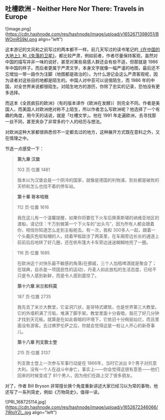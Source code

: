 ## 吐槽欧洲 - Neither Here Nor There: Travels in Europe


![image.png](https://cdn.hashnode.com/res/hashnode/image/upload/v1652671398051/BWOmRS9kl.png align="left")

这本游记的文风和之前写过的两本都不一样。前几天写过的读书笔记的[《在中国的大地上》](https://someonegao.com/riding-the-iron-rooster-by-train-through-china)和[《失落的卫星》](https://someonegao.com/among-the-stans-a-central-asian-journey)，都比较严肃，例如前者，作者尽量保持客观，虽然对中国的描写并非一味的说好，甚至对某些易感人群还会有些不适，但那就是 1986 年中国的样子。而后者更属于严肃文学，本身文字就像一幅严谨的地图，最后还不忘增加一带一路作为注脚（地图都是政治的）。为什么游记会这么严肃客观呢，因为读者对这些目的地都是陌生的。中国人对中亚可以说很陌生，而 1986 年的中国，对全世界来说都很陌生。对陌生地方的游历，你除了忠实的记录，恐怕没有更多选择。

而这本《全民疯狂的欧洲》（有的版本译作《欧洲在发酵》）则完全不同。作者是美国人，而美国人对欧洲绝对称不上陌生，所以作者怎么写欧洲呢？他选择了一个有趣的角度，用今天的话说，就是「吐槽文学」。他在 1991 年走遍欧洲，去寻找那一丝不同，甚至夹杂了非常多的个人的经历与想法。

对欧洲这种大家都很熟悉但不一定都去过的地方，这种展开方式既在意料之外，又在情理之中。

节选一点感受一下：

> **第九章 汉堡**
> 
>  103 页·位置 1481
> 
> 我本以为汉堡会是一个阴冷的国家，就像是德国的利物浦，到处都是破败的天桥和怎么也找不着的停车站。


> **第十章 哥本哈根**
> 
> 112 页·位置 1616
> 
> 我在这儿有一个温馨提醒，如果你将要在下火车后换乘斯堪的纳维亚地区的渡船，请记住：千万别做第一个下火车的“出头鸟”，因为所有人都会跟着你，相信你知道怎么走到主船舱去。有一次，我和 300多人一起，跟着一个头戴灰色软毡帽的人，绕着甲板跋涉了两英里，在车厢旁边长长的通道上前前后后地转了好几圈，还在帆布篷大卡车旁边迷迷糊糊地兜了一圈。
 
> 116 页·位置 1685
> 
> 在欧洲这个对快乐最不敏感的角落(在挪威，三个人加瓶啤酒就是聚会了；在瑞典，自杀是一项国民性的运动)，丹麦人如此放松的生活态度，已经不只是令人感到新鲜，而是令人感到震惊了。
> 
> **第十六章 米兰和科莫**
> 
> 187 页·位置 2735
> 
> 我先去了米兰大教堂，它呈洞穴状，是哥特式建筑，也是世界第三大教堂。它的外墙积满了污垢，堆满了脚手架。教堂里面十分昏暗，我花了好几分钟才找到天花板。就算是在如此昏暗的环境下，它依旧十分绚丽灿烂，而且里面没有游客。去过佛罗伦萨之后，你就会觉得这是一桩让人开心的新奇事儿。
> 
> **第十八章 列支敦士登**
> 
> 215 页·位置 3137
> 
> 列支敦士登上一次参与军事行动是在 1866年，当时它派出 8个男子对抗意大利。没有一个人在战斗中身亡，事实上——你会觉得这很有意思——他们回来的时候变成了 81个男人，因为他们在路上交了很多朋友。

对了，作者 Bill Bryson 非常擅长换个角度重新讲述大家已经习以为常的事物，他还写了一系列简史，例如《万物简史》，值得一读。


![PRI_168725114.jpg](https://cdn.hashnode.com/res/hashnode/image/upload/v1652672346066/7lRIoYZI_.jpg align="left")

